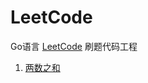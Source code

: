 # LeetCode

Go语言 [LeetCode](https://leetcode-cn.com/) 刷题代码工程


1. [两数之和](https://leetcode-cn.com/problems/two-sum/)